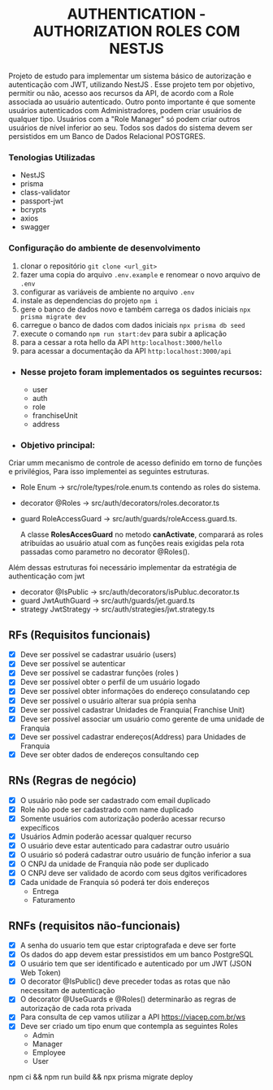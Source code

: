 
# <p align="center">AUTHENTICATION - AUTHORIZATION ROLES COM NESTJS</p>

Projeto de estudo para implementar um sistema básico de autorização e autenticação com JWT, utilizando NestJS .
Esse projeto tem por objetivo, permitir ou não, acesso aos recursos da API, de acordo com a Role associada ao usuário autenticado.
Outro ponto importante é que somente usuários autenticados com Administradores, podem criar usuários de qualquer tipo.
Usuários com a "Role Manager"  só podem criar outros usuários de nível inferior ao seu.
Todos sos dados do sistema devem ser persistidos em um Banco de Dados Relacional POSTGRES.
### Tenologias Utilizadas
- NestJS
- prisma
- class-validator
- passport-jwt
- bcrypts 
- axios
- swagger
### Configuração do ambiente de desenvolvimento
1. clonar o repositório `git clone <url_git>` 
2. fazer uma copia do arquivo `.env.example` e renomear o novo arquivo de `.env`
3. configurar as variáveis de ambiente no arquivo `.env`
4. instale as dependencias do projeto `npm i`
5. gere o banco de dados novo e também carrega os dados iniciais `npx prisma migrate dev` 
6. carregue o banco de dados com dados iniciais `npx prisma db seed`
7. execute o comando `npm run start:dev` para subir a aplicação
8. para a cessar a rota hello da API `http:localhost:3000/hello`
9. para acessar a documentação da API `http:localhost:3000/api`

- ### Nesse projeto foram implementados os seguintes recursos:
  - user
  - auth
  - role
  - franchiseUnit
  - address

- ### Objetivo principal:
Criar umm mecanismo de controle de acesso definido em torno de funções e privilégios, 
Para isso implementei as seguintes estruturas.
  - Role Enum -> src/role/types/role.enum.ts contendo as roles do sistema.
  - decorator @Roles -> src/auth/decorators/roles.decorator.ts
  - guard RoleAccessGuard -> src/auth/guards/roleAccess.guard.ts.
  
    A classe <strong>RolesAccesGuard</strong> no metodo <strong>canActivate</strong>,
    comparará as roles atribuídas ao usuário atual com as funções reais exigidas pela rota passadas como parametro no decorator @Roles(). 

Além dessas estruturas foi necessário implementar da estratégia de authenticação com jwt
  - decorator @IsPublic -> src/auth/decorators/isPubluc.decorator.ts
  - guard JwtAuthGuard -> src/auth/guards/jet.guard.ts
  - strategy JwtStrategy -> src/auth/strategies/jwt.strategy.ts

## RFs (Requisitos funcionais)
- [x] Deve ser possível se cadastrar usuário (users)
- [x] Deve ser possível se autenticar
- [x] Deve ser possível se cadastrar funções (roles )
- [x] Deve ser possível obter o perfil de um usuário logado
- [x] Deve ser possível obter informações do endereço consulatando cep
- [x] Deve ser possível o usuário alterar sua própia senha
- [x] Deve ser possível cadastrar Unidades de Franquia( Franchise Unit)
- [x] Deve ser possível associar um usuário como gerente de uma unidade de Franquia
- [x] Deve ser possivel cadastrar endereços(Address) para Unidades de Franquia
- [x] Deve ser obter dados de endereços consultando cep

## RNs (Regras de negócio)
- [x] O usuário não pode ser cadastrado com email duplicado
- [x] Role não pode ser cadastrado com name duplicado
- [x] Somente usuários com autorização poderão acessar recurso expecíficos
- [x] Usuários Admin poderão acessar qualquer recurso
- [x] O usuário deve estar autenticado para cadastrar outro usuário
- [x] O usuário só poderá cadastrar outro usuário de função inferior a sua
- [x] O CNPJ da unidade de Franquia não pode ser duplicado
- [x] O CNPJ deve ser validado de acordo com seus dgitos verificadores
- [x] Cada unidade de Franquia só poderá ter dois endereços
  - Entrega
  - Faturamento

## RNFs (requisitos não-funcionais)
- [x] A senha do usuario tem que estar criptografada e deve ser forte
- [x] Os dados do app devem estar pressistidos em um banco PostgreSQL
- [x] O usuário tem que ser identificado e autenticado por um JWT (JSON Web Token)
- [x] O decorator @IsPublic() deve preceder todas as rotas que não necessitam de autenticação
- [x] O decorator @UseGuards e @Roles() determinarão as regras de autorização de cada rota privada
- [x] Para consulta de cep vamos utilizar a API https://viacep.com.br/ws
- [x] Deve ser criado um tipo enum que contempla as seguintes Roles
  - Admin
  - Manager
  - Employee
  - User

npm ci && npm run build && npx prisma migrate deploy

